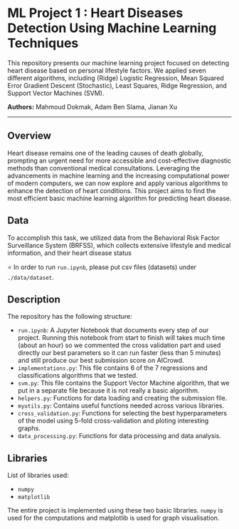 # ML Project 1 : Heart Diseases Detection Using Machine Learning Techniques

This repository presents our machine learning project focused on detecting heart disease based on personal lifestyle factors. We applied seven different algorithms, including (Ridge) Logistic Regression, Mean Squared Error Gradient Descent (Stochastic), Least Squares, Ridge Regression, and Support Vector Machines (SVM).



**Authors:** Mahmoud Dokmak, Adam Ben Slama, Jianan Xu

<hr style="clear:both">

## Overview

Heart disease remains one of the leading causes of
death globally, prompting an urgent need for more accessible
and cost-effective diagnostic methods than conventional medical consultations. Leveraging the advancements in machine
learning and the increasing computational power of modern
computers, we can now explore and apply various algorithms to
enhance the detection of heart conditions. This project aims to find the most efficient basic machine learning algorithm for predicting heart disease.



## Data
To accomplish this task, we utilized data from the Behavioral Risk Factor Surveillance System (BRFSS), which collects extensive lifestyle and medical information, and their heart disease status

⭐ In order to run `run.ipynb`, please put csv files (datasets) under `./data/dataset`.

## Description

The repository has the following structure:
- `run.ipynb`: A Jupyter Notebook that documents every step of our project. Running this notebook from start to finish will takes much time (about an hour) so we commented the cross validation part and used directly our best parameters so it can run faster (less than 5 minutes) and still produce our best submission score on AICrowd.
- `implementations.py`: This file contains 6 of the 7 regressions and classifications algorithms that we tested.
- `svm.py`: This file contains the Support Vector Machine algorithm, that we put in a separate file because it is not really a basic algorithm.
- `helpers.py`: Functions for data loading and creating the submission file.
- `myutils.py`: Contains useful functions needed across various libraries.
- `cross_validation.py`: Functions for selecting the best hyperparameters of the model using 5-fold cross-validation and ploting interesting graphs.
- `data_processing.py`: Functions for data processing and data analysis.


## Libraries
List of libraries used:
- `numpy`
- `matplotlib`

The entire project is implemented using these two basic libraries. `numpy` is used for the computations and matplotlib is used for graph visualisation.
